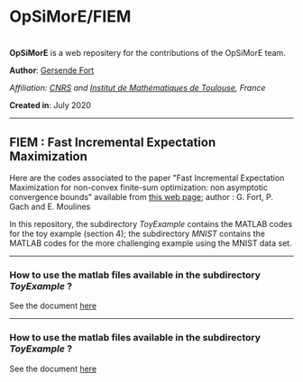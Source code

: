 <!-- Required extensions: mathjax, headerid(level=3)-->

# OpSiMorE/FIEM
#
**OpSiMorE** is a web repositery for the contributions of the OpSiMorE team.

**Author**: [Gersende Fort](<https://perso.math.univ-toulouse.fr/gfort/>)

*Affiliation: [CNRS](<http://www.cnrs.fr/en>) and [Institut de Mathématiques de Toulouse](<https://www.math.univ-toulouse.fr/>), France*

**Created in**: July 2020

- ---

## FIEM : Fast Incremental Expectation Maximization

Here are the codes associated to the paper "Fast Incremental Expectation Maximization for non-convex finite-sum optimization: non asymptotic convergence bounds" available from  [this web page](<https://perso.math.univ-toulouse.fr/gfort/publications-2/technical-report/>); author : G. Fort, P. Gach and E. Moulines

In this repository, the subdirectory *ToyExample* contains the MATLAB codes for the toy example (section 4); the subdirectory *MNIST* contains the MATLAB codes for the more challenging example using the MNIST data set.

- ---

### How to use the matlab files available in the subdirectory *ToyExample* ?

See the document [here](<https://github.com/gfort-lab/OpSiMorE/blob/master/FIEM/README.pdf>)

-----
### How to use the matlab files available in the subdirectory *ToyExample* ?

See the document [here](<https://github.com/gfort-lab/OpSiMorE/blob/master/FIEM/README.pdf>)
